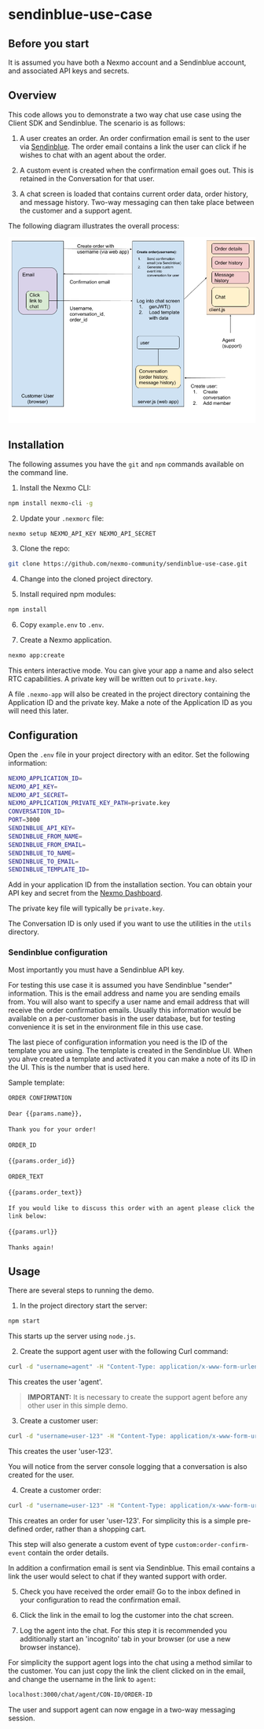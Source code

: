 # sendinblue-use-case

## Before you start

It is assumed you have both a Nexmo account and a Sendinblue account, and associated API keys and secrets.

## Overview

This code allows you to demonstrate a two way chat use case using the Client SDK and Sendinblue. The scenario is as follows:

1. A user creates an order. An order confirmation email is sent to the user via [Sendinblue](https://www.sendinblue.com). The order email contains a link the user can click if he wishes to chat with an agent about the order.

2. A custom event is created when the confirmation email goes out. This is retained in the Conversation for that user.

3. A chat screen is loaded that contains current order data, order history, and message history. Two-way messaging can then take place between the customer and a support agent.

The following diagram illustrates the overall process:

![Overview](./images/overview.png "Overview")

## Installation

The following assumes you have the `git` and `npm` commands available on the command line.

1. Install the Nexmo CLI:

``` bash
npm install nexmo-cli -g
```

2. Update your `.nexmorc` file:

``` bash
nexmo setup NEXMO_API_KEY NEXMO_API_SECRET
```

3. Clone the repo:

``` bash
git clone https://github.com/nexmo-community/sendinblue-use-case.git
```

4. Change into the cloned project directory.

5. Install required npm modules:

``` bash
npm install
```

6. Copy `example.env` to `.env`.

7. Create a Nexmo application.

``` bash
nexmo app:create
```

This enters interactive mode. You can give your app a name and also select RTC capabilities. A private key will be written out to `private.key`.

A file `.nexmo-app` will also be created in the project directory containing the Application ID and the private key. Make a note of the Application ID as you will need this later.

## Configuration

Open the `.env` file in your project directory with an editor. Set the following information:

``` bash
NEXMO_APPLICATION_ID=
NEXMO_API_KEY=
NEXMO_API_SECRET=
NEXMO_APPLICATION_PRIVATE_KEY_PATH=private.key
CONVERSATION_ID=
PORT=3000
SENDINBLUE_API_KEY=
SENDINBLUE_FROM_NAME=
SENDINBLUE_FROM_EMAIL=
SENDINBLUE_TO_NAME=
SENDINBLUE_TO_EMAIL=
SENDINBLUE_TEMPLATE_ID=
```

Add in your application ID from the installation section. You can obtain your API key and secret from the [Nexmo Dashboard](https://dashboard.nexmo.com).

The private key file will typically be `private.key`.

The Conversation ID is only used if you want to use the utilities in the `utils` directory.

### Sendinblue configuration

Most importantly you must have a Sendinblue API key.

For testing this use case it is assumed you have Sendinblue "sender" information. This is the email address and name you are sending emails from. You will also want to specify a user name and email address that will receive the order confirmation emails. Usually this information would be available on a per-customer basis in the user database, but for testing convenience it is set in the environment file in this use case.

The last piece of configuration information you need is the ID of the template you are using. The template is created in the Sendinblue UI. When you ahve created a template and activated it you can make a note of its ID in the UI. This is the number that is used here.

Sample template:

```
ORDER CONFIRMATION

Dear {{params.name}},

Thank you for your order!

ORDER_ID

{{params.order_id}}

ORDER_TEXT

{{params.order_text}}

If you would like to discuss this order with an agent please click the link below:

{{params.url}}

Thanks again!
```

## Usage

There are several steps to running the demo.

1. In the project directory start the server:

``` bash
npm start
```

This starts up the server using `node.js`.

2. Create the support agent user with the following Curl command:

``` bash
curl -d "username=agent" -H "Content-Type: application/x-www-form-urlencoded" -X POST http://localhost:3000/user
```

This creates the user 'agent'.

> **IMPORTANT:** It is necessary to create the support agent before any other user in this simple demo.

3. Create a customer user:

``` bash
curl -d "username=user-123" -H "Content-Type: application/x-www-form-urlencoded" -X POST http://localhost:3000/user
```

This creates the user 'user-123'.

You will notice from the server console logging that a conversation is also created for the user.

4. Create a customer order:

``` bash
curl -d "username=user-123" -H "Content-Type: application/x-www-form-urlencoded" -X POST http://localhost:3000/order
```

This creates an order for user 'user-123'. For simplicity this is a simple pre-defined order, rather than a shopping cart.

This step will also generate a custom event of type `custom:order-confirm-event` contain the order details.

In addition a confirmation email is sent via Sendinblue. This email contains a link the user would select to chat if they wanted support with order.

5. Check you have received the order email! Go to the inbox defined in your configuration to read the confirmation email.

6. Click the link in the email to log the customer into the chat screen.

7. Log the agent into the chat. For this step it is recommended you additionally start an 'incognito' tab in your browser (or use a new browser instance).

For simplicity the support agent logs into the chat using a method similar to the customer. You can just copy the link the client clicked on in the email, and change the username in the link to `agent`:

``` bash
localhost:3000/chat/agent/CON-ID/ORDER-ID
```

The user and support agent can now engage in a two-way messaging session.
